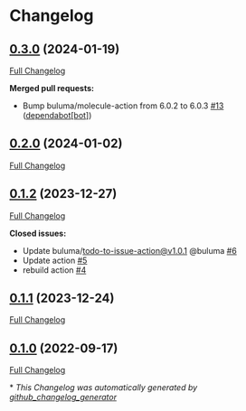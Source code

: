 # Changelog

## [0.3.0](https://github.com/buluma/ansible-role-code/tree/0.3.0) (2024-01-19)

[Full Changelog](https://github.com/buluma/ansible-role-code/compare/0.2.0...0.3.0)

**Merged pull requests:**

- Bump buluma/molecule-action from 6.0.2 to 6.0.3 [\#13](https://github.com/buluma/ansible-role-code/pull/13) ([dependabot[bot]](https://github.com/apps/dependabot))

## [0.2.0](https://github.com/buluma/ansible-role-code/tree/0.2.0) (2024-01-02)

[Full Changelog](https://github.com/buluma/ansible-role-code/compare/0.1.2...0.2.0)

## [0.1.2](https://github.com/buluma/ansible-role-code/tree/0.1.2) (2023-12-27)

[Full Changelog](https://github.com/buluma/ansible-role-code/compare/0.1.1...0.1.2)

**Closed issues:**

- Update buluma/todo-to-issue-action@v1.0.1 @buluma [\#6](https://github.com/buluma/ansible-role-code/issues/6)
- Update action [\#5](https://github.com/buluma/ansible-role-code/issues/5)
- rebuild action [\#4](https://github.com/buluma/ansible-role-code/issues/4)

## [0.1.1](https://github.com/buluma/ansible-role-code/tree/0.1.1) (2023-12-24)

[Full Changelog](https://github.com/buluma/ansible-role-code/compare/0.1.0...0.1.1)

## [0.1.0](https://github.com/buluma/ansible-role-code/tree/0.1.0) (2022-09-17)

[Full Changelog](https://github.com/buluma/ansible-role-code/compare/0b23b14a1528ea37fd6f36860183e7fb722caa18...0.1.0)



\* *This Changelog was automatically generated by [github_changelog_generator](https://github.com/github-changelog-generator/github-changelog-generator)*
